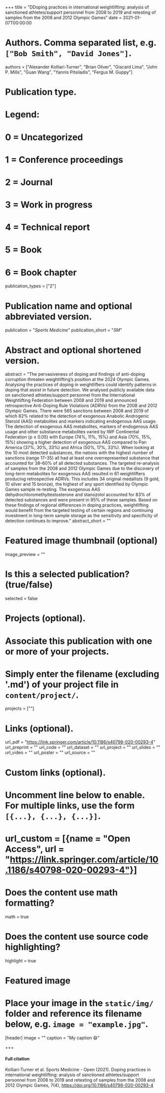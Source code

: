 +++
title = "DDoping practices in international weightlifting: analysis of sanctioned athletes/support personnel from 2008 to 2019 and retesting of samples from the 2008 and 2012 Olympic Games"
date = 2021-01-07T00:00:00

# Authors. Comma separated list, e.g. `["Bob Smith", "David Jones"]`.
authors = ["Alexander Kolliari-Turner", "Brian Oliver", "Giscard Lima", "John P. Mills", "Guan Wang", "Yannis Pitsiladis", "Fergus M. Guppy"]

# Publication type.
# Legend:
# 0 = Uncategorized
# 1 = Conference proceedings
# 2 = Journal
# 3 = Work in progress
# 4 = Technical report
# 5 = Book
# 6 = Book chapter
publication_types = ["2"]

# Publication name and optional abbreviated version.
publication = "*Sports Medicine*"
publication_short = "*SM*"

# Abstract and optional shortened version.
abstract = "The pervasiveness of doping and findings of anti-doping corruption threaten weightlifting’s position at the 2024 Olympic Games. Analysing the practices of doping in weightlifters could identify patterns in doping that assist in future detection. We analysed publicly available data on sanctioned athletes/support personnel from the International Weightlifting Federation between 2008 and 2019 and announced retrospective Anti-Doping Rule Violations (ADRVs) from the 2008 and 2012 Olympic Games. There were 565 sanctions between 2008 and 2019 of which 82% related to the detection of exogenous Anabolic Androgenic Steroid (AAS) metabolites and markers indicating endogenous AAS usage. The detection of exogenous AAS metabolites, markers of endogenous AAS usage and other substance metabolites varied by IWF Continental Federation (p ≤ 0.05) with Europe (74%, 11%, 15%) and Asia (70%, 15%, 15%) showing a higher detection of exogenous AAS compared to Pan America (37%, 30%, 33%) and Africa (50%, 17%, 33%). When looking at the 10 most detected substances, the nations with the highest number of sanctions (range 17–35) all had at least one overrepresented substance that accounted for 38–60% of all detected substances. The targeted re-analysis of samples from the 2008 and 2012 Olympic Games due to the discovery of long-term metabolites for exogenous AAS resulted in 61 weightlifters producing retrospective ADRVs. This includes 34 original medallists (9 gold, 10 silver and 15 bronze), the highest of any sport identified by Olympic Games sample re-testing. The exogenous AAS dehydrochloromethyltestosterone and stanozolol accounted for 83% of detected substances and were present in 95% of these samples. Based on these findings of regional differences in doping practices, weightlifting would benefit from the targeted testing of certain regions and continuing investment in long-term sample storage as the sensitivity and specificity of detection continues to improve."
abstract_short = ""

# Featured image thumbnail (optional)
image_preview = ""

# Is this a selected publication? (true/false)
selected = false

# Projects (optional).
#   Associate this publication with one or more of your projects.
#   Simply enter the filename (excluding '.md') of your project file in `content/project/`.
   projects = [""]

# Links (optional).
url_pdf = "https://link.springer.com/article/10.1186/s40798-020-00293-4"
url_preprint = ""
url_code = ""
url_dataset = ""
url_project = ""
url_slides = ""
url_video = ""
url_poster = ""
url_source = ""

# Custom links (optional).
#   Uncomment line below to enable. For multiple links, use the form `[{...}, {...}, {...}]`.
#   url_custom = [{name = "Open Access", url = "https://link.springer.com/article/10.1186/s40798-020-00293-4"}]

# Does the content use math formatting?
math = true

# Does the content use source code highlighting?
highlight = true

# Featured image
# Place your image in the `static/img/` folder and reference its filename below, e.g. `image = "example.jpg"`.
[header]
image = ""
caption = "My caption :smile:"

+++

#### Full citation
Kolliari-Turner et al. Sports Medicine - Open (2021). Doping practices in international weightlifting: analysis of sanctioned athletes/support personnel from 2008 to 2019 and retesting of samples from the 2008 and 2012 Olympic Games, 7(4), https://doi.org/10.1186/s40798-020-00293-4

